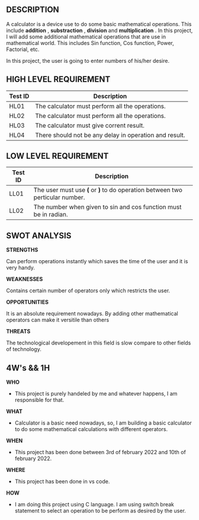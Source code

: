 **DESCRIPTION**
-


   A calculator is a device use to do some basic mathematical operations. This include  **addition** , **substraction** , **division** and **multiplication** . In this project, I will add some additional  mathematical operations that are use in mathematical world. This includes Sin function, Cos function, Power, Factorial, etc.
   
   In this project, the user is going to enter numbers of his/her desire. 
   
  
**HIGH LEVEL REQUIREMENT**
-

|Test ID  |    Description  |
-------------|------------------------
|HL01     |    The calculator must perform all the operations. | 
|HL02     |    The calculator must perform all the operations. |
|HL03     |    The calculator must give corrent result.        |
|HL04     |    There should not be any delay in operation and result.      |


**LOW LEVEL REQUIREMENT**
-

|Test ID   |  Description |
------------------|-------------------
|LL01     | The user must use **(** or **)** to do operation between two perticular number.|
|LL02     | The number when given to sin and cos function must be in radian.|


**SWOT ANALYSIS**
-

__STRENGTHS__

Can perform operations instantly which saves the time of the user and it is very handy.

**WEAKNESSES**

Contains certain number of operators only which restricts the user.

**OPPORTUNITIES**

It is an absolute requirement nowadays. By adding other mathematical operators can make it versitile than others

**THREATS**

The technological developement in this field is slow compare to other fields of technology.

**4W's && 1H**
-

**WHO**

 - This project is purely handeled by me and whatever happens, I am responsible for that.
 
 **WHAT**
 
 - Calculator is a basic need nowadays, so, I am building a basic calculator to do some mathematical calculations with different operators.
 
 **WHEN**
 
 - This project has been done between 3rd of february 2022 and 10th of february 2022.
 
 **WHERE**
 
 - This project has been done in vs code.

**HOW**

- I am doing this project using C language. I am using switch break statement to select an operation to be perform as desired by the user.
